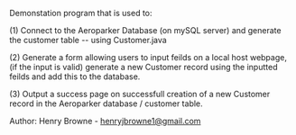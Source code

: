 Demonstation program that is used to:

(1) Connect to the Aeroparker Database (on mySQL server) and generate the customer table -- using Customer.java

(2) Generate a form allowing users to input feilds on a local host webpage, (if the input is valid) generate a new Customer record using the inputted feilds and add this to the database. 

(3) Output a success page on successfull creation of a new Customer record in the Aeroparker database / customer table.


Author: Henry Browne - henryjbrowne1@gmail.com
